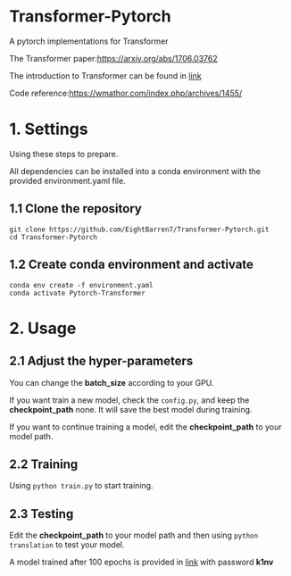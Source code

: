 # Transformer-Pytorch
A pytorch implementations for Transformer

The Transformer paper:https://arxiv.org/abs/1706.03762

The introduction to Transformer can be found in [link](https://wmathor.com/index.php/archives/1438/)

Code reference:https://wmathor.com/index.php/archives/1455/
# 1. Settings
Using these steps to prepare.

All dependencies can be installed into a conda environment with the provided environment.yaml file.
## 1.1 Clone the repository
```
git clone https://github.com/EightBarren7/Transformer-Pytorch.git
cd Transformer-Pytorch
```
## 1.2 Create conda environment and activate
```
conda env create -f environment.yaml
conda activate Pytorch-Transformer
```
# 2. Usage
## 2.1 Adjust the hyper-parameters
You can change the **batch_size** according to your GPU.

If you want train a new model, check the ```config.py```, and keep the **checkpoint_path** none. It will save the best model during training.

If you want to continue training a model, edit the **checkpoint_path** to your model path.
## 2.2 Training
Using ```python train.py``` to start training.
## 2.3 Testing
Edit the **checkpoint_path** to your model path and then using ```python translation``` to test your model.

A model trained after 100 epochs is provided in [link](https://pan.baidu.com/s/1VFquAi1RhRag1puyuFGawA) with password **k1nv**
